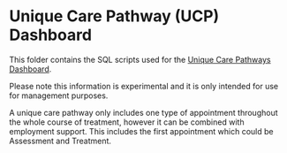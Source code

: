 # Unique Care Pathway (UCP) Dashboard

This folder contains the SQL scripts used for the [Unique Care Pathways Dashboard](https://future.nhs.uk/NHSTalkingTherapies/view?objectID=42586832).

Please note this information is experimental and it is only intended for use for management purposes.

A unique care pathway only includes one type of appointment throughout the whole course of treatment, however it can be combined with employment support. This includes the first appointment which could be Assessment and Treatment.
